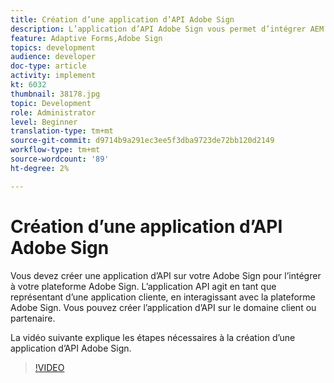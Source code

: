 ```yaml
---
title: Création d’une application d’API Adobe Sign
description: L’application d’API Adobe Sign vous permet d’intégrer AEM Forms à Adobe Sign.
feature: Adaptive Forms,Adobe Sign
topics: development
audience: developer
doc-type: article
activity: implement
kt: 6032
thumbnail: 38178.jpg
topic: Development
role: Administrator
level: Beginner
translation-type: tm+mt
source-git-commit: d9714b9a291ec3ee5f3dba9723de72bb120d2149
workflow-type: tm+mt
source-wordcount: '89'
ht-degree: 2%

---
```


# Création d’une application d’API Adobe Sign

Vous devez créer une application d’API sur votre Adobe Sign pour l’intégrer à votre plateforme Adobe Sign. L’application API agit en tant que représentant d’une application cliente, en interagissant avec la plateforme Adobe Sign. Vous pouvez créer l’application d’API sur le domaine client ou partenaire.

La vidéo suivante explique les étapes nécessaires à la création d’une application d’API Adobe Sign.

>[!VIDEO](https://video.tv.adobe.com/v/38178/?quality=9&learn=on)
